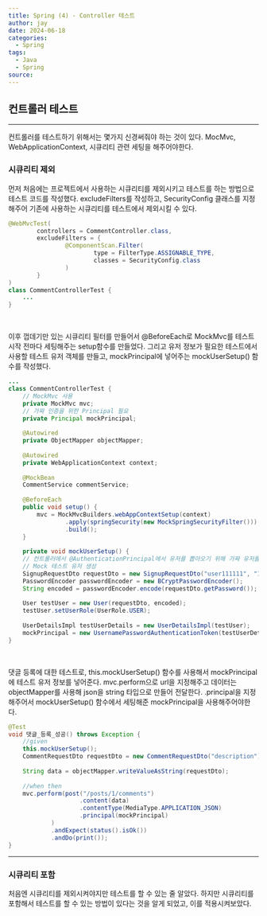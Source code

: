 ```yaml
---
title: Spring (4) - Controller 테스트
author: jay
date: 2024-06-18
categories:
  - Spring
tags:
  - Java
  - Spring
source:
---
```


## 컨트롤러 테스트
---

컨트롤러를 테스트하기 위해서는 몇가지 신경써줘야 하는 것이 있다. MocMvc, WebApplicationContext, 시큐리티 관련 세팅을 해주어야한다.


### 시큐리티 제외 

먼저 처음에는 프로젝트에서 사용하는 시큐리티를 제외시키고 테스트를 하는 방법으로 테스트 코드를 작성했다.
excludeFilters를 작성하고, SecurityConfig 클래스를 지정해주어 기존에 사용하는 시큐리티를 테스트에서 제외시킬 수 있다.

```java
@WebMvcTest(  
        controllers = CommentController.class,  
        excludeFilters = {  
                @ComponentScan.Filter(  
                        type = FilterType.ASSIGNABLE_TYPE,  
                        classes = SecurityConfig.class  
                )  
        }  
)
class CommentControllerTest {
	...
}
```

<br/>

이후 껍데기만 있는 시큐리티 필터를 만들어서 @BeforeEach로 MockMvc를 테스트 시작 전마다 세팅해주는 setup함수를 만들었다. 그리고 유저 정보가 필요한 테스트에서 사용할 테스트 유저 객체를 만들고, mockPrincipal에 넣어주는 mockUserSetup() 함수를 작성했다.

```java
...
class CommentControllerTest {  
    // MockMvc 사용  
    private MockMvc mvc;  
    // 가짜 인증을 위한 Principal 필요  
    private Principal mockPrincipal;  
  
    @Autowired  
    private ObjectMapper objectMapper;  
  
    @Autowired  
    private WebApplicationContext context;  
  
    @MockBean  
    CommentService commentService;  
  
    @BeforeEach  
    public void setup() {  
        mvc = MockMvcBuilders.webAppContextSetup(context)  
                .apply(springSecurity(new MockSpringSecurityFilter())) // 테스트용으로 만든 가짜 필터를 넣어줌  
                .build();  
    }
    
    private void mockUserSetup() {  
    // 컨트롤러에서 @AuthenticationPrincipal에서 유저를 뽑아오기 위해 가짜 유저를 만들어서 Principal에  넣어준다  
    // Mock 테스트 유저 생성  
    SignupRequestDto requestDto = new SignupRequestDto("user111111", "1q2w3e4r!@#$", "tester", "test@mail.com");  
    PasswordEncoder passwordEncoder = new BCryptPasswordEncoder();  
    String encoded = passwordEncoder.encode(requestDto.getPassword());  
  
    User testUser = new User(requestDto, encoded);  
    testUser.setUserRole(UserRole.USER);  
  
    UserDetailsImpl testUserDetails = new UserDetailsImpl(testUser);  
    mockPrincipal = new UsernamePasswordAuthenticationToken(testUserDetails, "", testUserDetails.getAuthorities());  
}
```


<br/>

댓글 등록에 대한 테스트로, this.mockUserSetup() 함수를 사용해서 mockPrincipal에 테스트 유저 정보를 넣어준다. mvc.perform으로 url을 지정해주고 데이터는 objectMapper를 사용해 json을 string 타입으로 만들어 전달한다. .principal을 지정해주어서 mockUserSetup() 함수에서 세팅해준 mockPrincipal을 사용해주어야한다.

```java
@Test  
void 댓글_등록_성공() throws Exception {  
    //given  
    this.mockUserSetup();  
    CommentRequestDto requestDto = new CommentRequestDto("description");  
  
    String data = objectMapper.writeValueAsString(requestDto);  
  
    //when then  
    mvc.perform(post("/posts/1/comments")  
                    .content(data)  
                    .contentType(MediaType.APPLICATION_JSON)  
                    .principal(mockPrincipal)  
            )  
            .andExpect(status().isOk())  
            .andDo(print());  
}
```



--- 

### 시큐리티 포함

처음엔 시큐리티를 제외시켜야지만 테스트를 할 수 있는 줄 알았다. 하지만 시큐리티를 포함해서 테스트를 할 수 있는 방법이 있다는 것을 알게 되었고, 이를 적용시켜보았다.


